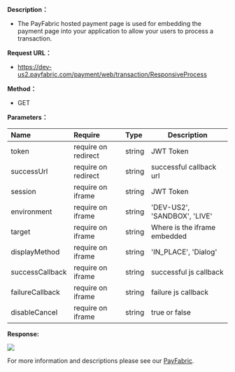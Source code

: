 **Description：** 

- The PayFabric hosted payment page is used for embedding the payment page into your application to allow your users to process a transaction.

**Request URL：** 
- https://dev-us2.payfabric.com/payment/web/transaction/ResponsiveProcess
  
**Method：**
- GET 

**Parameters：** 

|Name|Require|Type|Description|
|:----    |:---|:----- |-----   |
|token |require on redirect  |string |JWT Token   |
|successUrl |require on redirect  |string |successful callback url   |
|session |require on iframe  |string |JWT Token   |
|environment |require on iframe  |string |'DEV-US2', 'SANDBOX', 'LIVE'  |
|target |require on iframe  |string |Where is the iframe embedded   |
|displayMethod |require on iframe  |string |'IN_PLACE', 'Dialog'  |
|successCallback |require on iframe  |string |successful js callback  |
|failureCallback |require on iframe  |string |failure js callback   |
|disableCancel |require on iframe  |string |true or false  |

 **Response:**
 
![](https://www.showdoc.com.cn/server/api/attachment/visitfile/sign/fd315daaf21b244ff3cf3aaadd344847)

For more information and descriptions please see our [PayFabric](https://github.com/PayFabric/APIs/blob/master/PayFabric/README.md "PayFabric").
